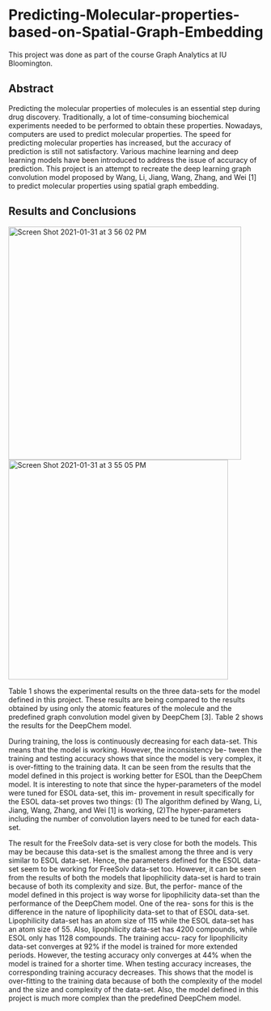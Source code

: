 # Predicting-Molecular-properties-based-on-Spatial-Graph-Embedding

This project was done as part of the course Graph Analytics at IU Bloomington. 

## Abstract 
Predicting the molecular properties of molecules is an essential step during drug discovery. Traditionally, a lot of time-consuming biochemical experiments needed to be performed to obtain these properties. Nowadays, computers are used to predict molecular properties. The speed for predicting molecular properties has increased, but the accuracy of prediction is still not satisfactory. Various machine learning and deep learning models have been introduced to address the issue of accuracy of prediction. This project is an attempt to recreate the deep learning graph convolution model proposed by Wang, Li, Jiang, Wang, Zhang, and Wei [1] to predict molecular properties using spatial graph embedding.

## Results and Conclusions

<img width="460" alt="Screen Shot 2021-01-31 at 3 56 02 PM" src="https://user-images.githubusercontent.com/69980927/106397736-d906f980-63dc-11eb-9445-12d8fa3b08f6.png">

<img width="434" alt="Screen Shot 2021-01-31 at 3 55 05 PM" src="https://user-images.githubusercontent.com/69980927/106397711-b5dc4a00-63dc-11eb-8905-7e04112dabb8.png">

Table 1 shows the experimental results on the three data-sets for the model defined in this project. These results are being compared to the results obtained by using only the atomic features of the molecule and the predefined graph convolution model given by DeepChem [3]. Table 2 shows the results for the DeepChem model.

During training, the loss is continuously decreasing for each data-set. This means that the model is working. However, the inconsistency be- tween the training and testing accuracy shows that since the model is very complex, it is over-fitting to the training data. It can be seen from the results that the model defined in this project is working better for ESOL than the DeepChem model. It is interesting to note that since the hyper-parameters of the model were tuned for ESOL data-set, this im- provement in result specifically for the ESOL data-set proves two things: (1) The algorithm defined by Wang, Li, Jiang, Wang, Zhang, and Wei [1] is working, (2)The hyper-parameters including the number of convolution layers need to be tuned for each data-set.

The result for the FreeSolv data-set is very close for both the models. This may be because this data-set is the smallest among the three and is very similar to ESOL data-set. Hence, the parameters defined for the ESOL data-set seem to be working for FreeSolv data-set too. However, it can be seen from the results of both the models that lipophilicity data-set is hard to train because of both its complexity and size. But, the perfor- mance of the model defined in this project is way worse for lipophilicity data-set than the performance of the DeepChem model. One of the rea- sons for this is the difference in the nature of lipophilicity data-set to that of ESOL data-set. Lipophilicity data-set has an atom size of 115 while the ESOL data-set has an atom size of 55. Also, lipophilicity data-set has 4200 compounds, while ESOL only has 1128 compounds. The training accu- racy for lipophilicity data-set converges at 92% if the model is trained for more extended periods. However, the testing accuracy only converges at 44% when the model is trained for a shorter time. When testing accuracy increases, the corresponding training accuracy decreases. This shows that the model is over-fitting to the training data because of both the complexity of the model and the size and complexity of the data-set. Also, the model defined in this project is much more complex than the predefined DeepChem model.
